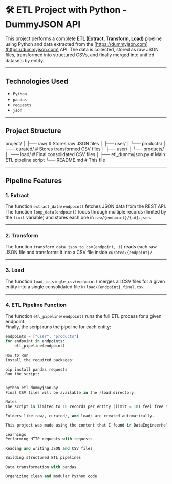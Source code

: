 # 🛠 ETL Project with Python - DummyJSON API

This project performs a complete **ETL (Extract, Transform, Load)** pipeline using Python and data extracted from the [https://dummyjson.com](https://dummyjson.com) API. The data is collected, stored as raw JSON files, transformed into structured CSVs, and finally merged into unified datasets by entity.

---

## Technologies Used

- `Python`
- `pandas`
- `requests`
- `json`

---

## Project Structure

project/
│
├── raw/ # Stores raw JSON files
│ ├── user/
│ └── products/
│
├── curated/ # Stores transformed CSV files
│ ├── user/
│ └── products/
│
├── load/ # Final consolidated CSV files
│
├── etl_dummyjson.py # Main ETL pipeline script
└── README.md # This file

---

## Pipeline Features

### 1. **Extract**

The function `extract_data(endpoint)` fetches JSON data from the REST API.  
The function `loop_data(endpoint)` loops through multiple records (limited by the `limit` variable) and stores each one in `raw/{endpoint}/{id}.json`.

---

### 2. **Transform**

The function `transform_data_json_to_csv(endpoint, i)` reads each raw JSON file and transforms it into a CSV file inside `curated/{endpoint}/`.

---

### 3. **Load**

The function `load_to_single_csv(endpoint)` merges all CSV files for a given entity into a single consolidated file in `load/{endpoint}_final.csv`.

---

### 4. **ETL Pipeline Function**

The function `etl_pipeline(endpoint)` runs the full ETL process for a given endpoint.  
Finally, the script runs the pipeline for each entity:

```python
endpoints = ["user", "products"]
for endpoint in endpoints:
    etl_pipeline(endpoint)

How to Run
Install the required packages:

pip install pandas requests
Run the script:


python etl_dummyjson.py
Final CSV files will be available in the /load directory.

Notes
The script is limited to 10 records per entity (limit = 10) feel free to increase it.

Folders like raw/, curated/, and load/ are created automatically.

This project was made using the content that I found in DataEngineerHelp Channel on Youtube

Learnings
Performing HTTP requests with requests

Reading and writing JSON and CSV files

Building structured ETL pipelines

Data transformation with pandas

Organizing clean and modular Python code

